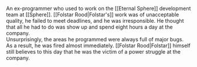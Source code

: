 An ex-programmer who used to work on the <span class="miscellaneous">[[Eternal Sphere]]</span> development team at <span class="miscellaneous">[[Sphere]]</span>.
<span class="people">[[Folstar Rood|Folstar's]]</span> work was of unacceptable quality, he failed to meet 
deadlines, and he was irresponsible.  He thought that all he had to do was show up and spend eight hours a day at the company.  
Unsurprisingly, the areas he programmed were always full of major bugs.  
As a result, he was fired almost immediately.
<span class="people">[[Folstar Rood|Folstar]]</span> himself still believes to this day that he was the victim of a power struggle at the company.
